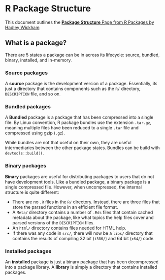 # R Package Structure
This document outlines the [**Package Structure** Page from R Packages by Hadley Wickham](http://r-pkgs.had.co.nz/package.html)

## What is a package?
There are 5 states a package can be in across its lifecycle: source, bundled, binary, installed, and in-memory.

### Source packages
A **source** package is the development version of a package. Essentially, its just a directory that contains components such as the `R/` directory, `DESCRIPTION` file, and so on.

### Bundled packages
A **Bundled** package is a package that has been compressed into a single file. By Linux convention, R package bundles use the extension `.tar.gz`, meaning multiple files have been reduced to a single `.tar` file and compressed using gzip (`.gz`). 

While bundles are not that useful on their own, they are useful intermediaries between the other package states. Bundles can be build with `devtools::build()`.

### Binary packages
**Binary** packages are useful for distributing packages to users that do not have development tools. Like a bundled package, a binary package is a single compressed file. However, when uncompressed, the internal structure is quite different:
* There are no `.R` files in the `R/` directory. Instead, there are three files that store the parsed functions in an efficient file format. 
* A `Meta/` directory contains a number of `.Rds` files that contain cached metadata about the package, like what topics the help files cover and parsed versions of the `DESCRIPTION` files. 
* An `html/` directory contains files needed for HTML help.
* If there was any code in `src/`, there will now be a `libs/` directory that contains the results of compiling 32 bit (`i386/`) and 64 bit (`x64/`) code.

### Installed packages
An **installed** package is just a binary package that has been decompressed into a package library. A **library** is simply a directory that contains installed packages. 
